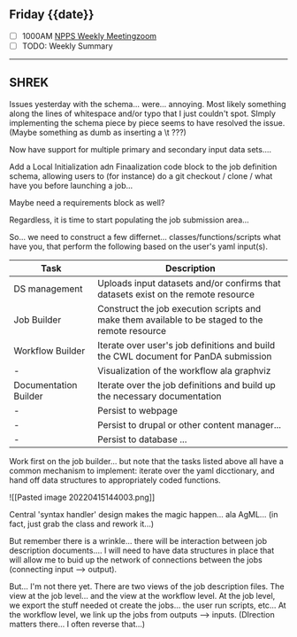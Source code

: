 ## Friday {{date}}

- [ ] 1000AM [NPPS Weekly Meeting](https://docs.google.com/document/d/1YfTyXPeXNQU4XUB28bvHJolgyBIJ2bfrd0u9Gd3WD70/edit)[zoom](https://bnl.zoomgov.com/j/16157150845?pwd=NXNqTi9ZWEFBKzYwRXQ5U3NXU1dBZz09)
- [ ] TODO: Weekly Summary

---------------------------------------------

SHREK
---

Issues yesterday with the schema... were... annoying.  Most likely something along the lines of whitespace and/or typo that I just couldn't spot.  SImply implementing the schema piece by piece seems to have resolved the issue.
(Maybe something as dumb as inserting a \\t ???)

Now have support for multiple primary and secondary input data sets....

Add a Local Initialization adn Finaalization code block to the job definition schema, allowing users to (for instance) do a git checkout / clone / what have you before launching a job...

Maybe need a requirements block as well?

Regardless, it is time to start populating the job submission area...

So... we need to construct a few differnet... classes/functions/scripts what have you, that perform the following based on the user's yaml input(s).

| Task | Description |
| ----------------- | ---------------------------------------------------------|
| DS management | Uploads input datasets and/or confirms that datasets exist on the remote resource |
| Job Builder | Construct the job execution scripts and make them available to be staged to the remote resource |
| Workflow Builder | Iterate over user's job definitions and build the CWL document for PanDA submission |
| - | Visualization of the workflow ala graphviz |
| Documentation Builder | Iterate over the job definitions and build up the necessary documentation |
| - | Persist to webpage |
| - | Persist to drupal or other content manager...|
| - | Persist to database ... |

Work first on the job builder...  but note that the tasks listed above all have a common mechanism to implement: iterate over the yaml dicctionary, and hand off data structures to appropriately coded functions.

![[Pasted image 20220415144003.png]]

Central 'syntax handler' design makes the magic happen... ala AgML... (in fact, just grab the class and rework it...)

But remember there is a wrinkle... there will be interaction between job description documents.... I will need to have data structures in place that will allow me to buid up the network of connections between the jobs (connecting input --> output).

But... I'm not there yet.  There are two views of the job description files.  The view at the job level... and the view at the workflow level.  At the job level, we export the stuff needed ot create the jobs... the user run scripts, etc...  At the workflow level, we link up the jobs from outputs --> inputs.  (DIrection matters there... I often reverse that...)


